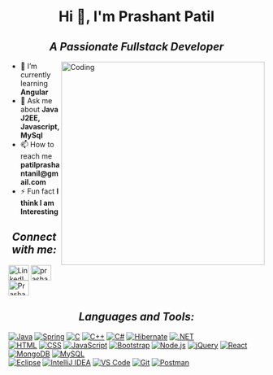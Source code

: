 
<body>
 <div class="container">
    <h1 align="center">Hi 👋, I'm Prashant Patil</h1>
    <h2 align="center"><i>A Passionate <span id="role">Fullstack Developer</span></i></h2>
    <img align="right" alt="Coding" width="400" src="https://user-images.githubusercontent.com/55389276/140866485-8fb1c876-9a8f-4d6a-98dc-08c4981eaf70.gif">
    <ul>
      <li>🌱 I’m currently learning <strong>Angular</strong></li>
      <li>💬 Ask me about <strong>Java J2EE, Javascript, MySql</strong></li>
      <li>📫 How to reach me <strong>patilprashantanil@gmail.com</strong></li>
      <li>⚡ Fun fact <strong>I think I am Interesting</strong></li>
    </ul>
    <h2 align="center"><i>Connect with me:</i></h2>
    <p align="center">
      <div class="icon-container align=”center">
        <a href="https://www.linkedin.com/in/prashant-patil2000" target="blank"><img align="center" src="https://skillicons.dev/icons?i=linkedin" alt="LinkedIn" height="30" width="40" /></a>
        <a href="https://twitter.com/prashantpatil__" target="blank"><img align="center" src="https://skillicons.dev/icons?i=twitter" alt="prashantpatil__" height="30" width="40" /></a>
        <a href="mailto:patilprashantanil@gmail.com"><img align="center" src="https://skillicons.dev/icons?i=gmail" alt="Prashant" height="30" width="40" /></a>
      </div>
    </p>
    <h2 align="center"><i>Languages and Tools:</i></h2>
    <div class="icon-container">
      <a href="https://www.oracle.com/java/"><img src="https://skillicons.dev/icons?i=java" alt="Java"/></a>
  <a href="https://spring.io/"><img src="https://skillicons.dev/icons?i=spring" alt="Spring"/></a>
  <a href="https://devblogs.microsoft.com/cppblog/"><img src="https://skillicons.dev/icons?i=c" alt="C"/></a>
  <a href="https://isocpp.org/"><img src="https://skillicons.dev/icons?i=cpp" alt="C++"/></a>
  <a href="https://docs.microsoft.com/en-us/dotnet/csharp/"><img src="https://skillicons.dev/icons?i=cs" alt="C#"/></a>
  <a href="https://hibernate.org/"><img src="https://skillicons.dev/icons?i=hibernate" alt="Hibernate"/></a>
  <a href="https://dotnet.microsoft.com/"><img src="https://skillicons.dev/icons?i=dotnet" alt=".NET"/></a>
</div>

<div class="icon-container">
  <a href="https://developer.mozilla.org/en-US/docs/Web/HTML"><img src="https://skillicons.dev/icons?i=html" alt="HTML"/></a>
  <a href="https://developer.mozilla.org/en-US/docs/Web/CSS"><img src="https://skillicons.dev/icons?i=css" alt="CSS"/></a>
  <a href="https://developer.mozilla.org/en-US/docs/Web/JavaScript"><img src="https://skillicons.dev/icons?i=js" alt="JavaScript"/></a>
  <a href="https://getbootstrap.com/"><img src="https://skillicons.dev/icons?i=bootstrap" alt="Bootstrap"/></a>
  <a href="https://nodejs.org/en/"><img src="https://skillicons.dev/icons?i=nodejs" alt="Node.js"/></a>
  <a href="https://jquery.com/"><img src="https://skillicons.dev/icons?i=jquery" alt="jQuery"/></a>
  <a href="https://reactjs.org/"><img src="https://skillicons.dev/icons?i=react" alt="React"/></a>
</div>

<div class="icon-container">
  <a href="https://www.mongodb.com/"><img src="https://skillicons.dev/icons?i=mongodb" alt="MongoDB"/></a>
  <a href="https://www.mysql.com/"><img src="https://skillicons.dev/icons?i=mysql" alt="MySQL"/></a>
</div>

<div class="icon-container">
  <a href="https://www.eclipse.org/"><img src="https://skillicons.dev/icons?i=eclipse" alt="Eclipse"/></a>
  <a href="https://www.jetbrains.com/idea/"><img src="https://skillicons.dev/icons?i=idea" alt="IntelliJ IDEA"/></a>
  <a href="https://code.visualstudio.com/"><img src="https://skillicons.dev/icons?i=vscode" alt="VS Code"/></a>
  <a href="https://git-scm.com/"><img src="https://skillicons.dev/icons?i=git" alt="Git"/></a>
  <a href="https://www.postman.com/"><img src="https://skillicons.dev/icons?i=postman" alt="Postman"/></a>
</div>
    </div>
  </div>
</body>
</html>
